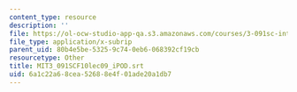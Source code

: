 ```yaml
---
content_type: resource
description: ''
file: https://ol-ocw-studio-app-qa.s3.amazonaws.com/courses/3-091sc-introduction-to-solid-state-chemistry-fall-2010/6a1c22a68cea52688e4f01ade20a1db7_MIT3_091SCF10lec09_iPOD.vtt
file_type: application/x-subrip
parent_uid: 80b4e5be-5325-9c74-0eb6-068392cf19cb
resourcetype: Other
title: MIT3_091SCF10lec09_iPOD.srt
uid: 6a1c22a6-8cea-5268-8e4f-01ade20a1db7
---
```

